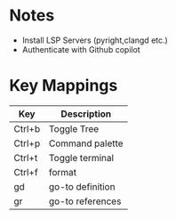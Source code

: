 # Notes

- Install LSP Servers (pyright,clangd etc.) 
- Authenticate with Github copilot

# Key Mappings

| Key    | Description      |
| ------ | ---------------- |
| Ctrl+b | Toggle Tree      |
| Ctrl+p | Command palette  |
| Ctrl+t | Toggle terminal  |
| Ctrl+f | format           |
| gd     | go-to definition |
| gr     | go-to references |

